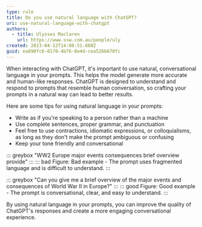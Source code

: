 ```yaml
---
type: rule
title: Do you use natural language with ChatGPT?
uri: use-natural-language-with-chatgpt
authors:
  - title: Ulysses Maclaren
    url: https://www.ssw.com.au/people/uly
created: 2023-04-12T14:08:51.688Z
guid: ea890fc6-0170-4b76-8e4d-cea526b670fc
---
```

When interacting with ChatGPT, it's important to use natural, conversational language in your prompts. This helps the model generate more accurate and human-like responses. ChatGPT is designed to understand and respond to prompts that resemble human conversation, so crafting your prompts in a natural way can lead to better results.
           
<!--endintro-->
 
Here are some tips for using natural language in your prompts:
* Write as if you're speaking to a person rather than a machine
* Use complete sentences, proper grammar, and punctuation
* Feel free to use contractions, idiomatic expressions, or colloquialisms, as long as they don't make the prompt ambiguous or confusing
* Keep your tone friendly and conversational
 
::: greybox
"WW2 Europe major events consequences brief overview provide"
:::
::: bad
Figure: Bad example - The prompt uses fragmented language and is difficult to understand.
:::

::: greybox
"Can you give me a brief overview of the major events and consequences of World War II in Europe?"
:::
::: good
Figure: Good example - The prompt is conversational, clear, and easy to understand.
:::
 
By using natural language in your prompts, you can improve the quality of ChatGPT's responses and create a more engaging conversational experience.